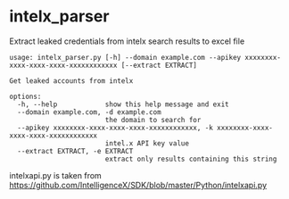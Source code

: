 # intelx_parser
Extract leaked credentials from intelx search results to excel file

```
usage: intelx_parser.py [-h] --domain example.com --apikey xxxxxxxx-xxxx-xxxx-xxxx-xxxxxxxxxxxx [--extract EXTRACT]

Get leaked accounts from intelx

options:
  -h, --help            show this help message and exit
  --domain example.com, -d example.com
                        the domain to search for
  --apikey xxxxxxxx-xxxx-xxxx-xxxx-xxxxxxxxxxxx, -k xxxxxxxx-xxxx-xxxx-xxxx-xxxxxxxxxxxx
                        intel.x API key value
  --extract EXTRACT, -e EXTRACT
                        extract only results containing this string
```

intelxapi.py is taken from https://github.com/IntelligenceX/SDK/blob/master/Python/intelxapi.py
